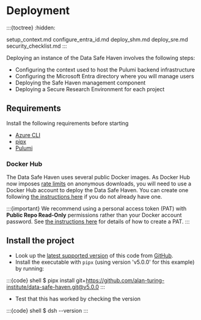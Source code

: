 # Deployment

:::{toctree}
:hidden:

setup_context.md
configure_entra_id.md
deploy_shm.md
deploy_sre.md
security_checklist.md
:::

Deploying an instance of the Data Safe Haven involves the following steps:

- Configuring the context used to host the Pulumi backend infrastructure
- Configuring the Microsoft Entra directory where you will manage users
- Deploying the Safe Haven management component
- Deploying a Secure Research Environment for each project

## Requirements

Install the following requirements before starting

- [Azure CLI](https://learn.microsoft.com/en-us/cli/azure/install-azure-cli)
- [pipx](https://pipx.pypa.io/stable/installation/)
- [Pulumi](https://www.pulumi.com/docs/get-started/install/)

### Docker Hub

The Data Safe Haven uses several public Docker images.
As Docker Hub now imposes [rate limits](https://docs.docker.com/docker-hub/download-rate-limit/) on anonymous downloads, you will need to use a Docker Hub account to deploy the Data Safe Haven.
You can create one following [the instructions here](https://hub.docker.com/) if you do not already have one.

:::{important}
We recommend using a personal access token (PAT) with **Public Repo Read-Only** permissions rather than your Docker account password.
See [the instructions here](https://docs.docker.com/security/for-developers/access-tokens/) for details of how to create a PAT.
:::

## Install the project

- Look up the [latest supported version](https://github.com/alan-turing-institute/data-safe-haven/blob/develop/SECURITY.md) of this code from [GitHub](https://github.com/alan-turing-institute/data-safe-haven).
- Install the executable with `pipx` (using version 'v5.0.0' for this example) by running:

:::{code} shell
$ pipx install git+https://github.com/alan-turing-institute/data-safe-haven.git@v5.0.0
:::

- Test that this has worked by checking the version

:::{code} shell
$ dsh --version
:::
